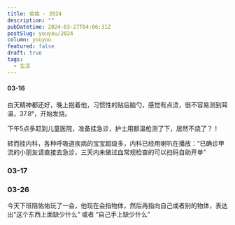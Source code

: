 ```yaml
---
title: 佑佑 - 2024
description: ""
pubDatetime: 2024-03-27T04:06:31Z
postSlug: youyou/2024
column: youyou
featured: false
draft: true
tags:
  - 生活
---
```


#### 03-16

白天精神都还好，晚上抱着他，习惯性的贴后脑勺，感觉有点烫，很不容易测到耳温，37.8°，开始发烧。

下午5点多赶到儿童医院，准备挂急诊，护士用额温枪测了下，居然不烧了？！

转而挂内科，各种呼吸道疾病的宝宝超级多，内科已经用喇叭在播放：“已确诊甲流的小朋友请直接去急诊，三天内未做过血常规检查的可以扫码自助开单”

### 03-17

### 03-26

今天下班陪佑佑玩了一会，他现在会指物体，然后再指向自己或者别的物体，表达出“这个东西上面缺少什么” 或者 “自己手上缺少什么”